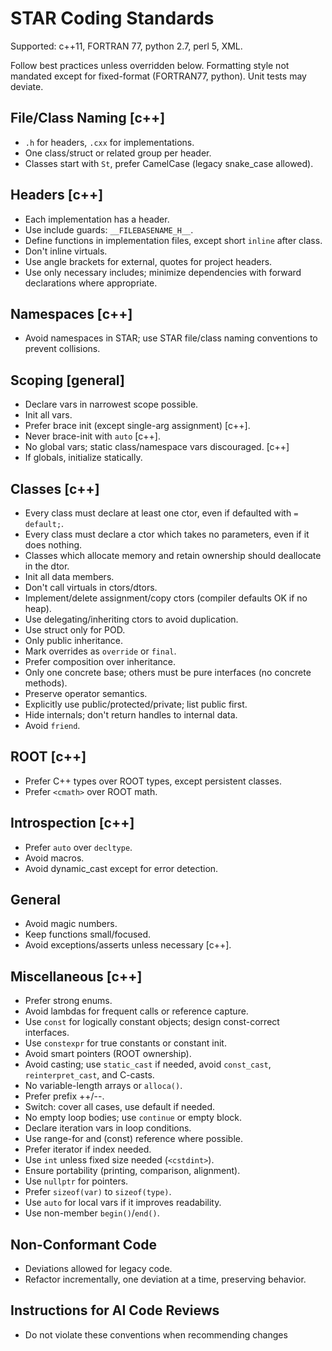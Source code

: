 # STAR Coding Standards

Supported: c++11, FORTRAN 77, python 2.7, perl 5, XML.

Follow best practices unless overridden below. Formatting style not mandated except for fixed-format (FORTRAN77, python). Unit tests may deviate.

## File/Class Naming [c++]
* `.h` for headers, `.cxx` for implementations.
* One class/struct or related group per header.
* Classes start with `St`, prefer CamelCase (legacy snake_case allowed).

## Headers [c++]
* Each implementation has a header.
* Use include guards: `__FILEBASENAME_H__`.
* Define functions in implementation files, except short `inline` after class.
* Don't inline virtuals.
* Use angle brackets for external, quotes for project headers.
* Use only necessary includes; minimize dependencies with forward declarations where appropriate.

## Namespaces [c++]
* Avoid namespaces in STAR; use STAR file/class naming conventions to prevent collisions.

## Scoping [general]
* Declare vars in narrowest scope possible.
* Init all vars.
* Prefer brace init (except single-arg assignment) [c++].
* Never brace-init with `auto` [c++].
* No global vars; static class/namespace vars discouraged. [c++]
* If globals, initialize statically.


## Classes [c++]
* Every class must declare at least one ctor, even if defaulted with `= default;`.
* Every class must declare a ctor which takes no parameters, even if it does nothing.
* Classes which allocate memory and retain ownership should deallocate in the dtor.
* Init all data members.
* Don't call virtuals in ctors/dtors.
* Implement/delete assignment/copy ctors (compiler defaults OK if no heap).
* Use delegating/inheriting ctors to avoid duplication.
* Use struct only for POD.
* Only public inheritance.
* Mark overrides as `override` or `final`.
* Prefer composition over inheritance.
* Only one concrete base; others must be pure interfaces (no concrete methods).
* Preserve operator semantics.
* Explicitly use public/protected/private; list public first.
* Hide internals; don't return handles to internal data.
* Avoid `friend`.

## ROOT [c++]
* Prefer C++ types over ROOT types, except persistent classes.
* Prefer `<cmath>` over ROOT math.

## Introspection [c++]
* Prefer `auto` over `decltype`.
* Avoid macros.
* Avoid dynamic_cast except for error detection.

## General
* Avoid magic numbers.
* Keep functions small/focused.
* Avoid exceptions/asserts unless necessary [c++].

## Miscellaneous [c++]
* Prefer strong enums.
* Avoid lambdas for frequent calls or reference capture.
* Use `const` for logically constant objects; design const-correct interfaces.
* Use `constexpr` for true constants or constant init.
* Avoid smart pointers (ROOT ownership).
* Avoid casting; use `static_cast` if needed, avoid `const_cast`, `reinterpret_cast`, and C-casts.
* No variable-length arrays or `alloca()`.
* Prefer prefix ++/--.
* Switch: cover all cases, use default if needed.
* No empty loop bodies; use `continue` or empty block.
* Declare iteration vars in loop conditions.
* Use range-for and (const) reference where possible.
* Prefer iterator if index needed.
* Use `int` unless fixed size needed (`<cstdint>`).
* Ensure portability (printing, comparison, alignment).
* Use `nullptr` for pointers.
* Prefer `sizeof(var)` to `sizeof(type)`.
* Use `auto` for local vars if it improves readability.
* Use non-member `begin()`/`end()`.

## Non-Conformant Code
* Deviations allowed for legacy code.
* Refactor incrementally, one deviation at a time, preserving behavior.

## Instructions for AI Code Reviews
* Do not violate these conventions when recommending changes



